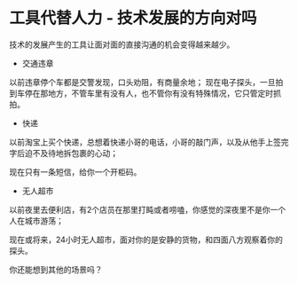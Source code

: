 # 工具代替人力 - 技术发展的方向对吗

技术的发展产生的工具让面对面的直接沟通的机会变得越来越少。

- 交通违章

以前违章停个车都是交警发现，口头劝阻，有商量余地；
现在电子探头，一旦拍到车停在那地方，不管车里有没有人，也不管你有没有特殊情况，它只管定时抓拍。

- 快递

以前淘宝上买个快递，总想着快递小哥的电话，小哥的敲门声，以及从他手上签完字后迫不及待地拆包裹的心动；

现在只有一条短信，给你一个开柜码。

- 无人超市

以前夜里去便利店，有2个店员在那里打盹或者唠嗑，你感觉的深夜里不是你一个人在城市游荡；

现在或将来，24小时无人超市，面对你的是安静的货物，和四面八方观察着你的探头。

你还能想到其他的场景吗？
